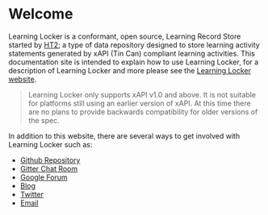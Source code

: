 ---
---

# Welcome

Learning Locker is a conformant, open source, Learning Record Store started by [HT2](http://ht2.co.uk); a type of data repository designed to store learning activity statements generated by xAPI (Tin Can) compliant learning activities. This documentation site is intended to explain how to use Learning Locker, for a description of Learning Locker and more please see the [Learning Locker website](http://learninglocker.net/).

> Learning Locker only supports xAPI v1.0 and above. It is not suitable for platforms still using an earlier version of xAPI. At this time there are no plans to provide backwards compatibility for older versions of the spec.

In addition to this website, there are several ways to get involved with Learning Locker such as:

*  [Github Repository](https://github.com/learninglocker)
*  [Gitter Chat Room](https://gitter.im/LearningLocker/learninglocker)
*  [Google Forum](https://groups.google.com/forum/#!forum/learning-locker)
*  [Blog](http://learninglocker.net/blog/)
*  [Twitter](https://twitter.com/learning_locker)
*  [Email](mailto:hello@learninglocker.net)
